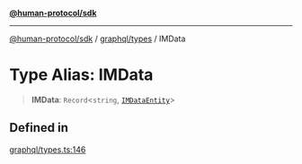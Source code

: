 [**@human-protocol/sdk**](../../../README.md)

***

[@human-protocol/sdk](../../../modules.md) / [graphql/types](../README.md) / IMData

# Type Alias: IMData

> **IMData**: `Record`\<`string`, [`IMDataEntity`](IMDataEntity.md)\>

## Defined in

[graphql/types.ts:146](https://github.com/humanprotocol/human-protocol/blob/90708c31f10beb8c39c0abd078b41cb6cae38b08/packages/sdk/typescript/human-protocol-sdk/src/graphql/types.ts#L146)

